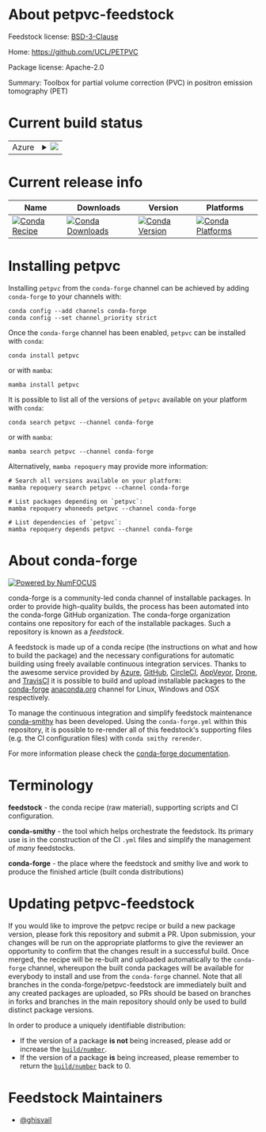 About petpvc-feedstock
======================

Feedstock license: [BSD-3-Clause](https://github.com/conda-forge/petpvc-feedstock/blob/main/LICENSE.txt)

Home: https://github.com/UCL/PETPVC

Package license: Apache-2.0

Summary: Toolbox for partial volume correction (PVC) in positron emission tomography (PET)

Current build status
====================


<table>
    
  <tr>
    <td>Azure</td>
    <td>
      <details>
        <summary>
          <a href="https://dev.azure.com/conda-forge/feedstock-builds/_build/latest?definitionId=12885&branchName=main">
            <img src="https://dev.azure.com/conda-forge/feedstock-builds/_apis/build/status/petpvc-feedstock?branchName=main">
          </a>
        </summary>
        <table>
          <thead><tr><th>Variant</th><th>Status</th></tr></thead>
          <tbody><tr>
              <td>linux_64</td>
              <td>
                <a href="https://dev.azure.com/conda-forge/feedstock-builds/_build/latest?definitionId=12885&branchName=main">
                  <img src="https://dev.azure.com/conda-forge/feedstock-builds/_apis/build/status/petpvc-feedstock?branchName=main&jobName=linux&configuration=linux%20linux_64_" alt="variant">
                </a>
              </td>
            </tr><tr>
              <td>osx_64</td>
              <td>
                <a href="https://dev.azure.com/conda-forge/feedstock-builds/_build/latest?definitionId=12885&branchName=main">
                  <img src="https://dev.azure.com/conda-forge/feedstock-builds/_apis/build/status/petpvc-feedstock?branchName=main&jobName=osx&configuration=osx%20osx_64_" alt="variant">
                </a>
              </td>
            </tr><tr>
              <td>osx_arm64</td>
              <td>
                <a href="https://dev.azure.com/conda-forge/feedstock-builds/_build/latest?definitionId=12885&branchName=main">
                  <img src="https://dev.azure.com/conda-forge/feedstock-builds/_apis/build/status/petpvc-feedstock?branchName=main&jobName=osx&configuration=osx%20osx_arm64_" alt="variant">
                </a>
              </td>
            </tr><tr>
              <td>win_64</td>
              <td>
                <a href="https://dev.azure.com/conda-forge/feedstock-builds/_build/latest?definitionId=12885&branchName=main">
                  <img src="https://dev.azure.com/conda-forge/feedstock-builds/_apis/build/status/petpvc-feedstock?branchName=main&jobName=win&configuration=win%20win_64_" alt="variant">
                </a>
              </td>
            </tr>
          </tbody>
        </table>
      </details>
    </td>
  </tr>
</table>

Current release info
====================

| Name | Downloads | Version | Platforms |
| --- | --- | --- | --- |
| [![Conda Recipe](https://img.shields.io/badge/recipe-petpvc-green.svg)](https://anaconda.org/conda-forge/petpvc) | [![Conda Downloads](https://img.shields.io/conda/dn/conda-forge/petpvc.svg)](https://anaconda.org/conda-forge/petpvc) | [![Conda Version](https://img.shields.io/conda/vn/conda-forge/petpvc.svg)](https://anaconda.org/conda-forge/petpvc) | [![Conda Platforms](https://img.shields.io/conda/pn/conda-forge/petpvc.svg)](https://anaconda.org/conda-forge/petpvc) |

Installing petpvc
=================

Installing `petpvc` from the `conda-forge` channel can be achieved by adding `conda-forge` to your channels with:

```
conda config --add channels conda-forge
conda config --set channel_priority strict
```

Once the `conda-forge` channel has been enabled, `petpvc` can be installed with `conda`:

```
conda install petpvc
```

or with `mamba`:

```
mamba install petpvc
```

It is possible to list all of the versions of `petpvc` available on your platform with `conda`:

```
conda search petpvc --channel conda-forge
```

or with `mamba`:

```
mamba search petpvc --channel conda-forge
```

Alternatively, `mamba repoquery` may provide more information:

```
# Search all versions available on your platform:
mamba repoquery search petpvc --channel conda-forge

# List packages depending on `petpvc`:
mamba repoquery whoneeds petpvc --channel conda-forge

# List dependencies of `petpvc`:
mamba repoquery depends petpvc --channel conda-forge
```


About conda-forge
=================

[![Powered by
NumFOCUS](https://img.shields.io/badge/powered%20by-NumFOCUS-orange.svg?style=flat&colorA=E1523D&colorB=007D8A)](https://numfocus.org)

conda-forge is a community-led conda channel of installable packages.
In order to provide high-quality builds, the process has been automated into the
conda-forge GitHub organization. The conda-forge organization contains one repository
for each of the installable packages. Such a repository is known as a *feedstock*.

A feedstock is made up of a conda recipe (the instructions on what and how to build
the package) and the necessary configurations for automatic building using freely
available continuous integration services. Thanks to the awesome service provided by
[Azure](https://azure.microsoft.com/en-us/services/devops/), [GitHub](https://github.com/),
[CircleCI](https://circleci.com/), [AppVeyor](https://www.appveyor.com/),
[Drone](https://cloud.drone.io/welcome), and [TravisCI](https://travis-ci.com/)
it is possible to build and upload installable packages to the
[conda-forge](https://anaconda.org/conda-forge) [anaconda.org](https://anaconda.org/)
channel for Linux, Windows and OSX respectively.

To manage the continuous integration and simplify feedstock maintenance
[conda-smithy](https://github.com/conda-forge/conda-smithy) has been developed.
Using the ``conda-forge.yml`` within this repository, it is possible to re-render all of
this feedstock's supporting files (e.g. the CI configuration files) with ``conda smithy rerender``.

For more information please check the [conda-forge documentation](https://conda-forge.org/docs/).

Terminology
===========

**feedstock** - the conda recipe (raw material), supporting scripts and CI configuration.

**conda-smithy** - the tool which helps orchestrate the feedstock.
                   Its primary use is in the construction of the CI ``.yml`` files
                   and simplify the management of *many* feedstocks.

**conda-forge** - the place where the feedstock and smithy live and work to
                  produce the finished article (built conda distributions)


Updating petpvc-feedstock
=========================

If you would like to improve the petpvc recipe or build a new
package version, please fork this repository and submit a PR. Upon submission,
your changes will be run on the appropriate platforms to give the reviewer an
opportunity to confirm that the changes result in a successful build. Once
merged, the recipe will be re-built and uploaded automatically to the
`conda-forge` channel, whereupon the built conda packages will be available for
everybody to install and use from the `conda-forge` channel.
Note that all branches in the conda-forge/petpvc-feedstock are
immediately built and any created packages are uploaded, so PRs should be based
on branches in forks and branches in the main repository should only be used to
build distinct package versions.

In order to produce a uniquely identifiable distribution:
 * If the version of a package **is not** being increased, please add or increase
   the [``build/number``](https://docs.conda.io/projects/conda-build/en/latest/resources/define-metadata.html#build-number-and-string).
 * If the version of a package **is** being increased, please remember to return
   the [``build/number``](https://docs.conda.io/projects/conda-build/en/latest/resources/define-metadata.html#build-number-and-string)
   back to 0.

Feedstock Maintainers
=====================

* [@ghisvail](https://github.com/ghisvail/)


